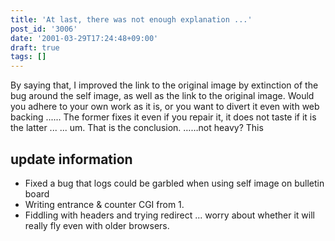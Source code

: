 ```yaml
---
title: 'At last, there was not enough explanation ...'
post_id: '3006'
date: '2001-03-29T17:24:48+09:00'
draft: true
tags: []
---
```


By saying that, I improved the link to the original image by extinction of the bug around the self image, as well as the link to the original image. Would you adhere to your own work as it is, or you want to divert it even with web backing ...... The former fixes it even if you repair it, it does not taste if it is the latter ... ... um. That is the conclusion. ……not heavy? This

## update information

*   Fixed a bug that logs could be garbled when using self image on bulletin board
*   Writing entrance & counter CGI from 1.
*   Fiddling with headers and trying redirect ... worry about whether it will really fly even with older browsers.

